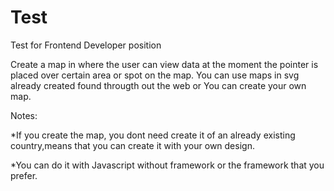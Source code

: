 # Test
Test for Frontend Developer position

Create a map in where the user can view data at the moment the pointer is placed over certain area or spot on the map.
You can use maps in svg already created found througth out the web or You can create your own map.

Notes:

*If you create the map, you dont need create it of an already existing country,means that you can create it with your own design. 

*You can do it with Javascript without framework or the framework that you prefer.

